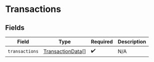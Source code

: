 # Transactions


## Fields

| Field                                                       | Type                                                        | Required                                                    | Description                                                 |
| ----------------------------------------------------------- | ----------------------------------------------------------- | ----------------------------------------------------------- | ----------------------------------------------------------- |
| `transactions`                                              | [TransactionData](../../models/shared/transactiondata.md)[] | :heavy_check_mark:                                          | N/A                                                         |